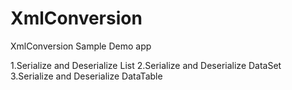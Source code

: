 # XmlConversion

XmlConversion Sample Demo app

1.Serialize and Deserialize List
2.Serialize and Deserialize DataSet
3.Serialize and Deserialize DataTable
